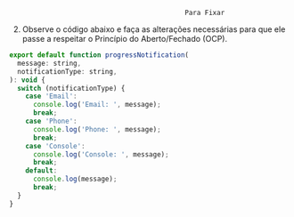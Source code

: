 
                                                Para Fixar

2. Observe o código abaixo e faça as alterações necessárias para que ele passe a respeitar o Princípio do Aberto/Fechado (OCP).
```js
export default function progressNotification(
  message: string,
  notificationType: string,
): void {
  switch (notificationType) {
    case 'Email':
      console.log('Email: ', message);
      break;
    case 'Phone':
      console.log('Phone: ', message);
      break;
    case 'Console':
      console.log('Console: ', message);
      break;
    default:
      console.log(message);
      break;
  }
}
```